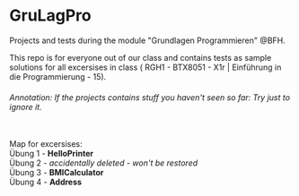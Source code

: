# GruLagPro
Projects and tests during the module "Grundlagen Programmieren" @BFH.

This repo is for everyone out of our class and contains tests as sample solutions for all excersises in class ( RGH1 - BTX8051 - X1r | Einführung in die Programmierung - 15).<br>

###### Annotation: If the projects contains stuff you haven't seen so far: Try just to ignore it.

<br>Map for excersises:<br>
Übung 1 - **HelloPrinter**<br>
Übung 2 - *accidentally deleted - won't be restored*<br>
Übung 3 - **BMICalculator**<br>
Übung 4 - **Address**<br>
